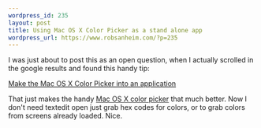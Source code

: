```yaml
--- 
wordpress_id: 235
layout: post
title: Using Mac OS X Color Picker as a stand alone app
wordpress_url: https://www.robsanheim.com/?p=235
---
```

I was just about to post this as an open question, when I actually scrolled in the google results and found this handy tip:

<a href="https://www.macosxhints.com/article.php?story=20060408050920158&lsrc=osxh">Make the Mac OS X Color Picker into an application</a>

That just makes the handy <a href="https://www.macworld.com/weblogs/macosxhints/2005/09/colorpickersecrets/index.php">Mac OS X color picker</a> that much better.  Now I don't need textedit open just grab hex codes for colors, or to grab colors from screens already loaded.  Nice.
